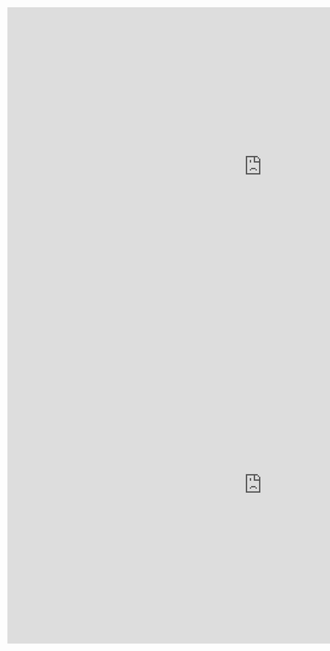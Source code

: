 <iframe width="1154" height="721" src="https://www.youtube.com/embed/Wd_x8jr5elM" frameborder="0" allow="accelerometer; autoplay; encrypted-media; gyroscope; picture-in-picture" allowfullscreen></iframe>

<iframe width="1154" height="721" src="https://www.youtube.com/embed/2-BrM4u5q3s" frameborder="0" allow="accelerometer; autoplay; encrypted-media; gyroscope; picture-in-picture" allowfullscreen></iframe>
